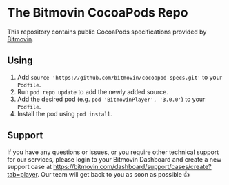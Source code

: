 # The Bitmovin CocoaPods Repo

This repository contains public CocoaPods specifications provided by [Bitmovin](https://bitmovin.com).

## Using

1. Add `source 'https://github.com/bitmovin/cocoapod-specs.git'` to your `Podfile`.
1. Run `pod repo update` to add the newly added source.
1. Add the desired pod (e.g. `pod 'BitmovinPlayer', '3.0.0'`) to your `Podfile`.
1. Install the pod using `pod install`.

## Support

If you have any questions or issues, or you require other technical support for our services, please login to your Bitmovin Dashboard and create a new support case at https://bitmovin.com/dashboard/support/cases/create?tab=player. Our team will get back to you as soon as possible 👍
